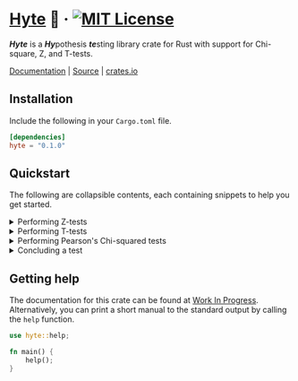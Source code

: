 # [Hyte](https://github.com/abyanmajid/hyte) 🦀 &middot; [![MIT License](https://img.shields.io/badge/License-MIT-blue.svg)](https://github.com/abyanmajid/hyte/blob/main/LICENSE)

***Hyte*** is a ***Hy***pothesis ***te***sting library crate for Rust with support for Chi-square, Z, and T-tests.

[Documentation](https://docs.rs/hyte/0.1.0/hyte/) | [Source](https://github.com/abyanmajid/hyte/) | [crates.io](https://crates.io/crates/hyte)

## Installation

Include the following in your `Cargo.toml` file.

```toml
[dependencies]
hyte = "0.1.0"
```

## Quickstart

The following are collapsible contents, each containing snippets to help you get started.

<details>
  <summary>Performing Z-tests</summary>

  <h3>Performing a 1-sample Z-test</h3>

  You can use `z::test`, a function that takes the following arguments:

  - data: `Vec<Number>`
  - expected_mean: `Number`
  - tail: `Tails::LOWER`, `Tails::UPPER`, or `Tails::BOTH`
  - print_output: `bool`

  where `Number` is a generic that accepts integers and floats. Here is an example of a how you can perform a lower-tailed 1-sample Z-test:

  ```rust
  use hyte::z;
  use hyte::utils::Tails;
   
  fn main() {
      let data = vec![1, 2, 3, 4, 5];
      let results = z::test(data, 3.5, Tails::LOWER, true).unwrap();
  }
  ```

  Should you need to perform upper-tailed or 2-sided Z-tests, simply pass the `Tails::UPPER` or `Tails::BOTH` variants to `tail`.

  <h3>Performing a 1-sample Z-test given numerical summaries</h3>

  You can alternatively perform Z-tests using the `z::test_dataless` function which takes in numerical summaries including observed mean, sample size, and population standard deviation, all in replacement of data. The `z::test_dataless` function takes the following arguments:

  - observed_mean: `Number`
  - expected_mean: `Number`
  - sample_size: `u32`
  - pop_sd: `Number`
  - tail: `Tails::LOWER`, `Tails::UPPER`, or `Tails::BOTH`
  - print_output: `bool`

  Here is an example:
  
  ```rust
  use hyte::z;
  use hyte::utils::Tails;
  
  fn main() {
      let results = z::test_dataless(1.2, 1.0, 30, 0.5, Tails::LOWER, true).unwrap();
  }
  ```
  
</details>

<details>
  <summary>Performing T-tests</summary>
  <br>

  Work in Progress

</details>

<details>
  <summary>Performing Pearson's Chi-squared tests</summary>
  <br>

  Work in Progress
  
</details>

<details>
  <summary>Concluding a test</summary>

  <h3>Concluding with a custom significance level using <code>conclude</code></h3>

  Every instance of a test result such as `ZResult`, `TResult`, and `ChiSquareResult` have a method `conclude` which returns a `Conclusion` variant (one of `Reject` or `DoNotReject`). The `conclude` method takes in two parameters:

  - significance_level: `f64`
  - print_output: `bool`
  
  ```rust
  use hyte::z;
  use hyte::utils::Tails;

  fn main() {
      let results = z::test(vec![1, 2, 3, 4, 5], 3.5, Tails::LOWER, true).unwrap();
      let conclusion = results.conclude(0.1, true);
  }
  ```

  `conclude` checks if the p-value assigned to `self.p` exceeds the significance level. If `self.p < significance_level`, then `conclude` will return the `Reject` variant. Otherwise, it will return the `DoNotReject` variant.

  <h3>Concluding conventionally with <code>conclude_by_convention</code></h3>

  `conclude_by_convention` is an alternative to `conclude`. It assumes a significance level of 0.05, which is widely regarded as an appropriate default in statistics.

  ```rust
  use hyte::z;
  use hyte::utils::Tails;

  fn main() {
      let results = z::test(vec![1, 2, 3, 4, 5], 3.5, Tails::LOWER, true).unwrap();
      let conclusion = results.conclude_by_convention(true);
  }
  ```

</details>

## Getting help

The documentation for this crate can be found at [Work In Progress](https://github.com/abyanmajid/hyte/blob/main/LICENSE). Alternatively, you can print a short manual to the standard output by calling the `help` function.

```rust
use hyte::help;

fn main() {
    help();
}
```
